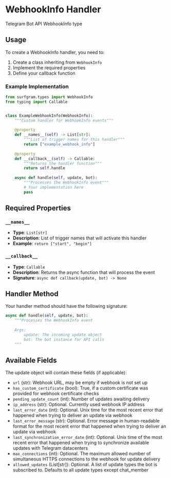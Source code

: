 # WebhookInfo Handler

Telegram Bot API WebhookInfo type

## Usage

To create a WebhookInfo handler, you need to:

1. Create a class inheriting from `WebhookInfo`
2. Implement the required properties
3. Define your callback function

### Example Implementation

```python
from surfgram.types import WebhookInfo
from typing import Callable


class ExampleWebhookInfo(WebhookInfo):
    """Custom handler for WebhookInfo events"""
    
    @property
    def __names__(self) -> List[str]:
        """List of trigger names for this handler"""
        return ["example_webhook_info"]
    
    @property
    def __callback__(self) -> Callable:
        """Returns the handler function"""
        return self.handle
    
    async def handle(self, update, bot):
        """Processes the WebhookInfo event"""
        # Your implementation here
        pass
```

## Required Properties

### `__names__`
- **Type**: `List[str]`
- **Description**: List of trigger names that will activate this handler
- **Example**: `return ["start", "begin"]`

### `__callback__`
- **Type**: `Callable`
- **Description**: Returns the async function that will process the event
- **Signature**: `async def callback(update, bot) -> None`

## Handler Method

Your handler method should have the following signature:

```python
async def handle(self, update, bot):
    """Processes the WebhookInfo event
    
    Args:
        update: The incoming update object
        bot: The bot instance for API calls
    """
```

## Available Fields

The update object will contain these fields (if applicable):

- `url` (str): Webhook URL, may be empty if webhook is not set up
- `has_custom_certificate` (bool): True, if a custom certificate was provided for webhook certificate checks
- `pending_update_count` (int): Number of updates awaiting delivery
- `ip_address` (str): Optional. Currently used webhook IP address
- `last_error_date` (int): Optional. Unix time for the most recent error that happened when trying to deliver an update via webhook
- `last_error_message` (str): Optional. Error message in human-readable format for the most recent error that happened when trying to deliver an update via webhook
- `last_synchronization_error_date` (int): Optional. Unix time of the most recent error that happened when trying to synchronize available updates with Telegram datacenters
- `max_connections` (int): Optional. The maximum allowed number of simultaneous HTTPS connections to the webhook for update delivery
- `allowed_updates` (List[str]): Optional. A list of update types the bot is subscribed to. Defaults to all update types except chat_member
